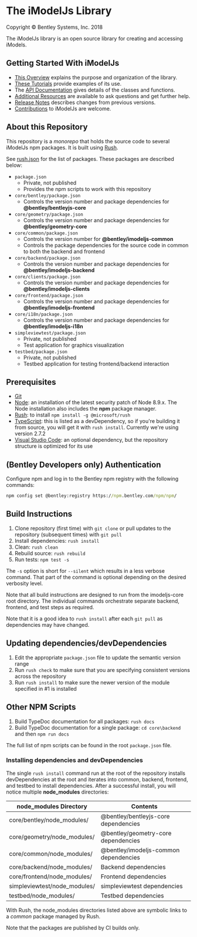 ﻿# The iModelJs Library

Copyright © Bentley Systems, Inc. 2018

The iModelJs library is an open source library for creating and accessing iModels.

## Getting Started With iModelJs

* [This Overview](./docs/index) explains the purpose and organization of the library.
* [These Tutorials](./docs/tutorials/index) provide examples of its use.
* The [API Documentation](./api/) gives details of the classes and functions.
* [Additional Resources](./docs/overview/CommunityResources) are available to ask questions and get further help.
* [Release Notes](./ReleaseNotes) describes changes from previous versions.
* [Contributions](./Contributing) to iModelJs are welcome.

## About this Repository

This repository is a *monorepo* that holds the source code to several iModelJs npm packages. It is built using [Rush](http://rushjs.io/).

See [rush.json](./rush.json) for the list of packages. These packages are described below:

* `package.json`
  * Private, not published
  * Provides the npm scripts to work with this repository
* `core/bentley/package.json`
  * Controls the version number and package dependencies for **@bentley/bentleyjs-core**
* `core/geometry/package.json`
  * Controls the version number and package dependencies for **@bentley/geometry-core**
* `core/common/package.json`
  * Controls the version number for **@bentley/imodeljs-common**
  * Controls the package dependencies for the source code in common to both the backend and frontend
* `core/backend/package.json`
  * Controls the version number and package dependencies for **@bentley/imodeljs-backend**
* `core/clients/package.json`
  * Controls the version number and package dependencies for **@bentley/imodeljs-clients**
* `core/frontend/package.json`
  * Controls the version number and package dependencies for **@bentley/imodeljs-frontend**
* `core/i18n/package.json`
  * Controls the version number and package dependencies for **@bentley/imodeljs-i18n**
* `simpleviewtest/package.json`
  * Private, not published
  * Test application for graphics visualization
* `testbed/package.json`
  * Private, not published
  * Testbed application for testing frontend/backend interaction

## Prerequisites

* [Git](https://git-scm.com/)
* [Node](https://nodejs.org/en/): an installation of the latest security patch of Node 8.9.x. The Node installation also includes the **npm** package manager.
* [Rush](https://github.com/Microsoft/web-build-tools/wiki/Rush): to install `npm install -g @microsoft/rush`
* [TypeScript](https://www.typescriptlang.org/): this is listed as a devDependency, so if you're building it from source, you will get it with `rush install`. Currently we're using version 2.7.2
* [Visual Studio Code](https://code.visualstudio.com/): an optional dependency, but the repository structure is optimized for its use

## (Bentley Developers only) Authentication

Configure npm and log in to the Bentley npm registry with the following commands:

```cmd
npm config set @bentley:registry https://npm.bentley.com/npm/npm/
```

## Build Instructions

1. Clone repository (first time) with `git clone` or pull updates to the repository (subsequent times) with `git pull`
2. Install dependencies: `rush install`
3. Clean: `rush clean`
4. Rebuild source: `rush rebuild`
5. Run tests: `npm test -s`

The `-s` option is short for `--silent` which results in a less verbose command.
That part of the command is optional depending on the desired verbosity level.

Note that all build instructions are designed to run from the imodeljs-core root directory.
The individual commands orchestrate separate backend, frontend, and test steps as required.

Note that it is a good idea to `rush install` after each `git pull` as dependencies may have changed.

## Updating dependencies/devDependencies

1. Edit the appropriate `package.json` file to update the semantic version range
2. Run `rush check` to make sure that you are specifying consistent versions across the repository
3. Run `rush install` to make sure the newer version of the module specified in #1 is installed

## Other NPM Scripts

1. Build TypeDoc documentation for all packages: `rush docs`
2. Build TypeDoc documentation for a single package: `cd core\backend` and then `npm run docs`

The full list of npm scripts can be found in the root `package.json` file.

### Installing dependencies and devDependencies

The single `rush install` command run at the root of the repository installs devDependencies at the root and iterates into common, backend, frontend, and testbed to install dependencies.
After a successful install, you will notice multiple **node_modules** directories:

| node_modules Directory       | Contents                |
|------------------------------|-------------------------|
| core/bentley/node_modules/   | @bentley/bentleyjs-core dependencies
| core/geometry/node_modules/  | @bentley/geometry-core dependencies
| core/common/node_modules/    | @bentley/imodeljs-common dependencies
| core/backend/node_modules/   | Backend dependencies
| core/frontend/node_modules/  | Frontend dependencies
| simpleviewtest/node_modules/ | simpleviewtest dependencies
| testbed/node_modules/        | Testbed dependencies

With Rush, the node_modules directories listed above are symbolic links to a *common* package managed by Rush.

Note that the packages are published by CI builds only.
